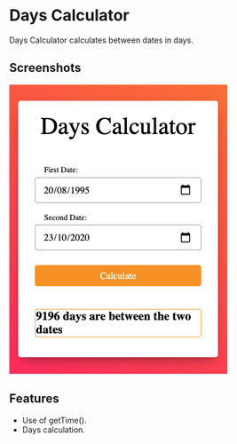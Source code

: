 # Days Calculator

Days Calculator calculates between dates in days.

## Screenshots

<img src="days_calculator-screenshot.png">
  
## Features

- Use of getTime().
- Days calculation.